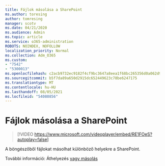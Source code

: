 ```yaml
---
title: Fájlok másolása a SharePoint
ms.author: toresing
author: tomresing
manager: scotv
ms.date: 04/21/2020
ms.audience: Admin
ms.topic: article
ms.service: o365-administration
ROBOTS: NOINDEX, NOFOLLOW
localization_priority: Normal
ms.collection: Adm_O365
ms.custom:
- "7542"
- "5300013"
ms.openlocfilehash: c2acb9732ec9182f4cf9bc3647a8eea1f68bc265356d0a062d9c9e86aedf66a1
ms.sourcegitcommit: b5f7da89a650d2915dc652449623c78be6247175
ms.translationtype: MT
ms.contentlocale: hu-HU
ms.lasthandoff: 08/05/2021
ms.locfileid: "54080856"
---
```

# <a name="copy-files-to-sharepoint"></a>Fájlok másolása a SharePoint

> [!VIDEO https://www.microsoft.com/videoplayer/embed/RE1FOeS?autoplay=false]

A böngészőből fájlokat másolhat különböző helyekre a SharePoint.

További információ: Áthelyezés [vagy másolás](https://support.microsoft.com/office/00e2f483-4df3-46be-a861-1f5f0c1a87bc)
